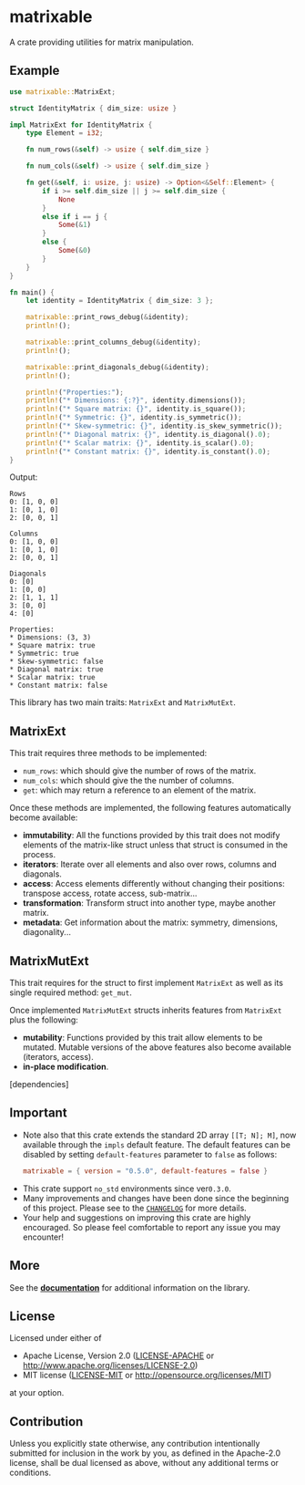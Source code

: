 # matrixable
A crate providing utilities for matrix manipulation.

## Example 
```rust
use matrixable::MatrixExt;

struct IdentityMatrix { dim_size: usize }

impl MatrixExt for IdentityMatrix {
    type Element = i32;

    fn num_rows(&self) -> usize { self.dim_size }

    fn num_cols(&self) -> usize { self.dim_size }

    fn get(&self, i: usize, j: usize) -> Option<&Self::Element> {
        if i >= self.dim_size || j >= self.dim_size {
            None
        }
        else if i == j {
            Some(&1)
        }
        else {
            Some(&0)
        }
    }
}

fn main() {
    let identity = IdentityMatrix { dim_size: 3 };

    matrixable::print_rows_debug(&identity);
    println!();

    matrixable::print_columns_debug(&identity);
    println!();

    matrixable::print_diagonals_debug(&identity);
    println!();

    println!("Properties:");
    println!("* Dimensions: {:?}", identity.dimensions());
    println!("* Square matrix: {}", identity.is_square());
    println!("* Symmetric: {}", identity.is_symmetric());
    println!("* Skew-symmetric: {}", identity.is_skew_symmetric());
    println!("* Diagonal matrix: {}", identity.is_diagonal().0);
    println!("* Scalar matrix: {}", identity.is_scalar().0);
    println!("* Constant matrix: {}", identity.is_constant().0);
}
```
Output:
```
Rows
0: [1, 0, 0]
1: [0, 1, 0]
2: [0, 0, 1]

Columns
0: [1, 0, 0]
1: [0, 1, 0]
2: [0, 0, 1]

Diagonals
0: [0]
1: [0, 0]
2: [1, 1, 1]
3: [0, 0]
4: [0]

Properties:
* Dimensions: (3, 3)
* Square matrix: true
* Symmetric: true
* Skew-symmetric: false
* Diagonal matrix: true
* Scalar matrix: true
* Constant matrix: false
```

This library has two main traits: `MatrixExt` and `MatrixMutExt`.

## MatrixExt 

This trait requires three methods to be implemented:

* `num_rows`: which should give the number of rows of the matrix.
* `num_cols`: which should give the the number of columns.
* `get`: which may return a reference to an element of the matrix.

Once these methods are implemented, the following features automatically become available:

* **immutability**: All the functions provided by this trait does not modify elements of the matrix-like struct unless that struct is consumed in the process.
* **iterators**: Iterate over all elements and also over rows, columns and diagonals.
* **access**: Access elements differently without changing their positions: transpose access, rotate access, sub-matrix... 
* **transformation**: Transform struct into another type, maybe another matrix.
* **metadata**: Get information about the matrix: symmetry, dimensions, diagonality...


## MatrixMutExt

This trait requires for the struct to first implement `MatrixExt` as well as its single required method: `get_mut`.

Once implemented `MatrixMutExt` structs inherits features from `MatrixExt` plus the following:

* **mutability**: Functions provided by this trait allow elements to be mutated. Mutable versions of the above features also become available (iterators, access).
* **in-place modification**.


[dependencies]
## Important
* Note also that this crate extends the standard 2D array `[[T; N]; M]`, now available through the `impls` default feature.
  The default features can be disabled by setting `default-features` parameter to `false` as follows:
    ```toml
    matrixable = { version = "0.5.0", default-features = false }
    ```
* This crate support `no_std` environments since ver`0.3.0`.
* Many improvements and changes have been done since the beginning of this project. Please see to the [`CHANGELOG`](CHANGELOG.md) for more details.
* Your help and suggestions on improving this crate are highly encouraged. So please feel comfortable to report any issue you may encounter!


## More
See the [**documentation**](https://docs.rs/matrixable/0.1.0/matrixable/)  for additional information on the library.


## License

Licensed under either of

 * Apache License, Version 2.0
   ([LICENSE-APACHE](LICENSE-APACHE) or http://www.apache.org/licenses/LICENSE-2.0)
 * MIT license
   ([LICENSE-MIT](LICENSE-MIT) or http://opensource.org/licenses/MIT)

at your option.

## Contribution

Unless you explicitly state otherwise, any contribution intentionally submitted
for inclusion in the work by you, as defined in the Apache-2.0 license, shall be
dual licensed as above, without any additional terms or conditions.

